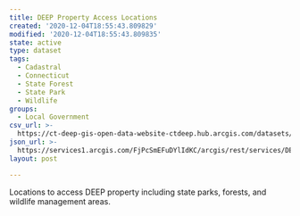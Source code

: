 ```yaml
---
title: DEEP Property Access Locations
created: '2020-12-04T18:55:43.809829'
modified: '2020-12-04T18:55:43.809835'
state: active
type: dataset
tags:
  - Cadastral
  - Connecticut
  - State Forest
  - State Park
  - Wildlife
groups:
  - Local Government
csv_url: >-
  https://ct-deep-gis-open-data-website-ctdeep.hub.arcgis.com/datasets/3df3c20f4f2d415a8d728525c1d6d3f6_0.csv?outSR=%7B%22latestWkid%22%3A3857%2C%22wkid%22%3A102100%7D
json_url: >-
  https://services1.arcgis.com/FjPcSmEFuDYlIdKC/arcgis/rest/services/DEEP_Property_Access_Locations/FeatureServer/0
layout: post

---
```

Locations to access DEEP property including state parks, forests, and wildlife management areas.
